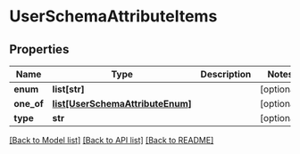 # UserSchemaAttributeItems

## Properties
Name | Type | Description | Notes
------------ | ------------- | ------------- | -------------
**enum** | **list[str]** |  | [optional] 
**one_of** | [**list[UserSchemaAttributeEnum]**](UserSchemaAttributeEnum.md) |  | [optional] 
**type** | **str** |  | [optional] 

[[Back to Model list]](../README.md#documentation-for-models) [[Back to API list]](../README.md#documentation-for-api-endpoints) [[Back to README]](../README.md)

